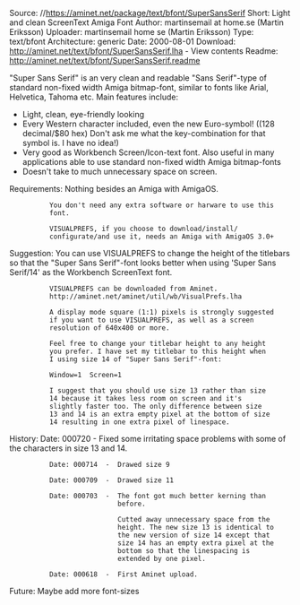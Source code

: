 Source:         //https://aminet.net/package/text/bfont/SuperSansSerif
Short:          Light and clean ScreenText Amiga Font
Author:         martinsemail at home.se (Martin Eriksson)
Uploader:       martinsemail home se (Martin Eriksson)
Type:           text/bfont
Architecture:   generic
Date:           2000-08-01
Download:       http://aminet.net/text/bfont/SuperSansSerif.lha - View contents
Readme:         http://aminet.net/text/bfont/SuperSansSerif.readme

"Super Sans Serif" is an very clean and readable "Sans Serif"-type
of standard non-fixed width Amiga bitmap-font, similar to fonts like
Arial, Helvetica, Tahoma etc. Main features include:

- Light, clean, eye-friendly looking
- Every Western character included, even the new Euro-symbol!
  ((128 decimal/$80 hex) Don't ask me what the key-combination for
  that symbol is. I have no idea!)
- Very good as Workbench Screen/Icon-text font. Also useful in many
  applications able to use standard non-fixed width Amiga bitmap-fonts
- Doesn't take to much unnecessary space on screen.


Requirements: Nothing besides an Amiga with AmigaOS.

              You don't need any extra software or harware to use this
              font.

              VISUALPREFS, if you choose to download/install/
              configurate/and use it, needs an Amiga with AmigaOS 3.0+

Suggestion:   You can use VISUALPREFS to change the height of the
              titlebars so that the "Super Sans Serif"-font looks
              better when using 'Super Sans Serif/14' as the Workbench
              ScreenText font.

              VISUALPREFS can be downloaded from Aminet.
              http://aminet.net/aminet/util/wb/VisualPrefs.lha

              A display mode square (1:1) pixels is strongly suggested
              if you want to use VISUALPREFS, as well as a screen
              resolution of 640x400 or more.

              Feel free to change your titlebar height to any height
              you prefer. I have set my titlebar to this height when
              I using size 14 of "Super Sans Serif"-font:

              Window=1  Screen=1

              I suggest that you should use size 13 rather than size
              14 because it takes less room on screen and it's
              slightly faster too. The only difference between size
              13 and 14 is an extra empty pixel at the bottom of size
              14 resulting in one extra pixel of linespace.

History:      Date: 000720  -  Fixed some irritating space problems
                               with some of the characters in size 13
                               and 14.

              Date: 000714  -  Drawed size 9

              Date: 000709  -  Drawed size 11

              Date: 000703  -  The font got much better kerning than
                               before.

                               Cutted away unnecessary space from the
                               height. The new size 13 is identical to
                               the new version of size 14 except that
                               size 14 has an empty extra pixel at the
                               bottom so that the linespacing is
                               extended by one pixel.

              Date: 000618  -  First Aminet upload.

Future:       Maybe add more font-sizes
